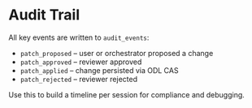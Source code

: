 # Audit Trail

All key events are written to `audit_events`:
- `patch_proposed` – user or orchestrator proposed a change
- `patch_approved` – reviewer approved
- `patch_applied` – change persisted via ODL CAS
- `patch_rejected` – reviewer rejected

Use this to build a timeline per session for compliance and debugging.
